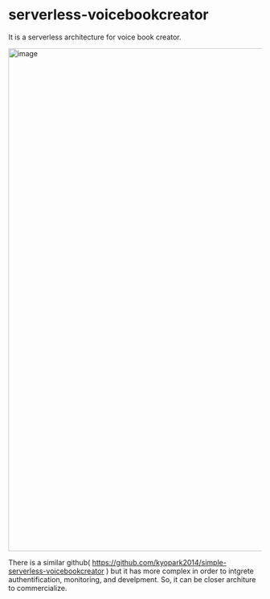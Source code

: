 # serverless-voicebookcreator
It is a serverless architecture for voice book creator.

<img width="1002" alt="image" src="https://user-images.githubusercontent.com/52392004/154867592-6eb4ae6a-22d1-4ccf-b3d0-7bfe2c6bb606.png">

There is a similar github( https://github.com/kyopark2014/simple-serverless-voicebookcreator ) but it has more complex in order to intgrete authentification, monitoring, and develpment. So, it can be closer architure to commercialize.

